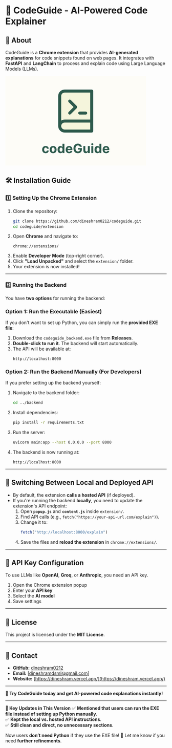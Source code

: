 # 🚀 CodeGuide - AI-Powered Code Explainer

## 📌 About
CodeGuide is a **Chrome extension** that provides **AI-generated explanations** for code snippets found on web pages. It integrates with **FastAPI** and **LangChain** to process and explain code using Large Language Models (LLMs).

![CodeGuide Banner](images/codeGuide.png)


## 🛠️ Installation Guide

### **1️⃣ Setting Up the Chrome Extension**
1. Clone the repository:
   ```bash
   git clone https://github.com/dineshram0212/codeguide.git
   cd codeguide/extension
   ```
2. Open **Chrome** and navigate to:
   ```
   chrome://extensions/
   ```
3. Enable **Developer Mode** (top-right corner).
4. Click **"Load Unpacked"** and select the `extension/` folder.
5. Your extension is now installed!

---

### **2️⃣ Running the Backend**
You have **two options** for running the backend:

### **Option 1: Run the Executable (Easiest)**
If you don't want to set up Python, you can simply run the **provided EXE file**:

1. Download the `codeguide_backend.exe` file from **Releases**.
2. **Double-click to run it**. The backend will start automatically.
3. The API will be available at:
   ```
   http://localhost:8000
   ```

### **Option 2: Run the Backend Manually (For Developers)**
If you prefer setting up the backend yourself:

1. Navigate to the backend folder:
   ```bash
   cd ../backend
   ```
2. Install dependencies:
   ```bash
   pip install -r requirements.txt
   ```
3. Run the server:
   ```bash
   uvicorn main:app --host 0.0.0.0 --port 8000
   ```
4. The backend is now running at:
   ```
   http://localhost:8000
   ```

---

## 🔄 **Switching Between Local and Deployed API**
- By default, the extension **calls a hosted API** (if deployed).  
- If you're running the backend **locally**, you need to update the extension's API endpoint:
  1. Open **`popup.js`** and **`content.js`** inside `extension/`.
  2. Find API calls (e.g., `fetch("https://your-api-url.com/explain")`).
  3. Change it to:
     ```javascript
     fetch("http://localhost:8000/explain")
     ```
  4. Save the files and **reload the extension** in `chrome://extensions/`.

---

## 🔑 API Key Configuration
To use LLMs like **OpenAI**, **Groq**, or **Anthropic**, you need an API key.

1. Open the Chrome extension popup
2. Enter your **API key**
3. Select the **AI model**
4. Save settings

---

## 📜 License
This project is licensed under the **MIT License**.

---

## 📧 Contact
- **GitHub:** [dineshram0212](https://github.com/dineshram0212)
- **Email:** [dineshramdsml@gmail.com]
- **Website:** [https://dineshram.vercel.app/](https://dineshram.vercel.app/)

---

**🚀 Try CodeGuide today and get AI-powered code explanations instantly!**

---

**🔹 Key Updates in This Version**
✅ **Mentioned that users can run the EXE file instead of setting up Python manually**.  
✅ **Kept the local vs. hosted API instructions**.  
✅ **Still clean and direct, no unnecessary sections**.  

Now users **don’t need Python** if they use the EXE file! 🚀 Let me know if you need **further refinements**.
```